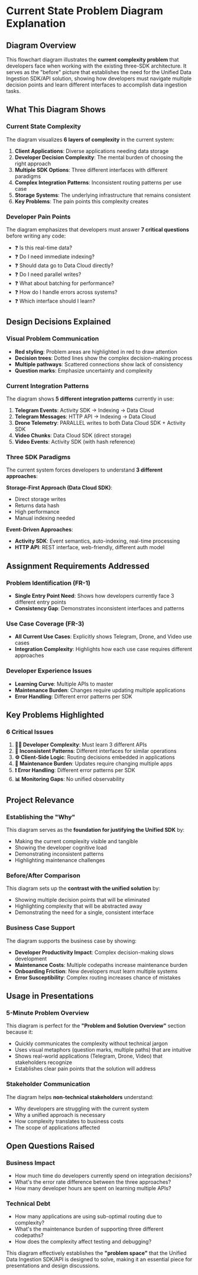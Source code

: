 # Current State Problem Diagram Explanation

## Diagram Overview

This flowchart diagram illustrates the **current complexity problem** that developers face when working with the existing three-SDK architecture. It serves as the "before" picture that establishes the need for the Unified Data Ingestion SDK/API solution, showing how developers must navigate multiple decision points and learn different interfaces to accomplish data ingestion tasks.

## What This Diagram Shows

### Current State Complexity

The diagram visualizes **6 layers of complexity** in the current system:

1. **Client Applications**: Diverse applications needing data storage
2. **Developer Decision Complexity**: The mental burden of choosing the right approach
3. **Multiple SDK Options**: Three different interfaces with different paradigms
4. **Complex Integration Patterns**: Inconsistent routing patterns per use case
5. **Storage Systems**: The underlying infrastructure that remains consistent
6. **Key Problems**: The pain points this complexity creates

### Developer Pain Points

The diagram emphasizes that developers must answer **7 critical questions** before writing any code:

- ❓ Is this real-time data?
- ❓ Do I need immediate indexing?
- ❓ Should data go to Data Cloud directly?
- ❓ Do I need parallel writes?
- ❓ What about batching for performance?
- ❓ How do I handle errors across systems?
- ❓ Which interface should I learn?

## Design Decisions Explained

### Visual Problem Communication

- **Red styling**: Problem areas are highlighted in red to draw attention
- **Decision trees**: Dotted lines show the complex decision-making process
- **Multiple pathways**: Scattered connections show lack of consistency
- **Question marks**: Emphasize uncertainty and complexity

### Current Integration Patterns

The diagram shows **5 different integration patterns** currently in use:

1. **Telegram Events**: Activity SDK → Indexing → Data Cloud
2. **Telegram Messages**: HTTP API → Indexing → Data Cloud
3. **Drone Telemetry**: PARALLEL writes to both Data Cloud SDK + Activity SDK
4. **Video Chunks**: Data Cloud SDK (direct storage)
5. **Video Events**: Activity SDK (with hash reference)

### Three SDK Paradigms

The current system forces developers to understand **3 different approaches**:

**Storage-First Approach (Data Cloud SDK)**:

- Direct storage writes
- Returns data hash
- High performance
- Manual indexing needed

**Event-Driven Approaches**:

- **Activity SDK**: Event semantics, auto-indexing, real-time processing
- **HTTP API**: REST interface, web-friendly, different auth model

## Assignment Requirements Addressed

### Problem Identification (FR-1)

- **Single Entry Point Need**: Shows how developers currently face 3 different entry points
- **Consistency Gap**: Demonstrates inconsistent interfaces and patterns

### Use Case Coverage (FR-3)

- **All Current Use Cases**: Explicitly shows Telegram, Drone, and Video use cases
- **Integration Complexity**: Highlights how each use case requires different approaches

### Developer Experience Issues

- **Learning Curve**: Multiple APIs to master
- **Maintenance Burden**: Changes require updating multiple applications
- **Error Handling**: Different error patterns per SDK

## Key Problems Highlighted

### 6 Critical Issues

1. **👨‍💻 Developer Complexity**: Must learn 3 different APIs
2. **🔄 Inconsistent Patterns**: Different interfaces for similar operations
3. **⚙️ Client-Side Logic**: Routing decisions embedded in applications
4. **🔧 Maintenance Burden**: Updates require changing multiple apps
5. **❗ Error Handling**: Different error patterns per SDK
6. **📊 Monitoring Gaps**: No unified observability

## Project Relevance

### Establishing the "Why"

This diagram serves as the **foundation for justifying the Unified SDK** by:

- Making the current complexity visible and tangible
- Showing the developer cognitive load
- Demonstrating inconsistent patterns
- Highlighting maintenance challenges

### Before/After Comparison

This diagram sets up the **contrast with the unified solution** by:

- Showing multiple decision points that will be eliminated
- Highlighting complexity that will be abstracted away
- Demonstrating the need for a single, consistent interface

### Business Case Support

The diagram supports the business case by showing:

- **Developer Productivity Impact**: Complex decision-making slows development
- **Maintenance Costs**: Multiple codepaths increase maintenance burden
- **Onboarding Friction**: New developers must learn multiple systems
- **Error Susceptibility**: Complex routing increases chance of mistakes

## Usage in Presentations

### 5-Minute Problem Overview

This diagram is perfect for the **"Problem and Solution Overview"** section because it:

- Quickly communicates the complexity without technical jargon
- Uses visual metaphors (question marks, multiple paths) that are intuitive
- Shows real-world applications (Telegram, Drone, Video) that stakeholders recognize
- Establishes clear pain points that the solution will address

### Stakeholder Communication

The diagram helps **non-technical stakeholders** understand:

- Why developers are struggling with the current system
- Why a unified approach is necessary
- How complexity translates to business costs
- The scope of applications affected

## Open Questions Raised

### Business Impact

- How much time do developers currently spend on integration decisions?
- What's the error rate difference between the three approaches?
- How many developer hours are spent on learning multiple APIs?

### Technical Debt

- How many applications are using sub-optimal routing due to complexity?
- What's the maintenance burden of supporting three different codepaths?
- How does the complexity affect testing and debugging?

This diagram effectively establishes the **"problem space"** that the Unified Data Ingestion SDK/API is designed to solve, making it an essential piece for presentations and design discussions.
